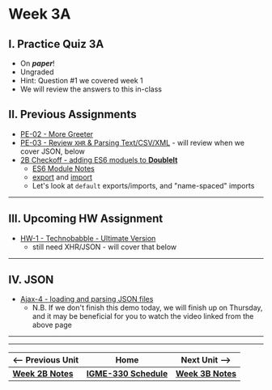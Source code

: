 # Week 3A

## I. Practice Quiz 3A
- On ***paper***!
- Ungraded
- Hint: Question #1 we covered week 1
- We will review the answers to this in-class

## II. Previous Assignments
- [PE-02 - More Greeter](../pe/pe-02.md)
- [PE-03 - Review `XHR` & Parsing Text/CSV/XML](../pe/pe-03.md) - will review when we cover JSON, below
- [2B Checkoff - adding ES6 moduels to **DoubleIt**](./02B.md#vi-2b-checkoff)
  - [ES6 Module Notes](https://github.com/tonethar/IGME-330-Master/blob/master/notes/ES6-module-pattern-2225.md)
  - [export](https://developer.mozilla.org/en-US/docs/Web/JavaScript/Reference/Statements/export) and [import](https://developer.mozilla.org/en-US/docs/Web/JavaScript/Reference/Statements/import)
  - Let's look at `default` exports/imports, and "name-spaced" imports
    
<hr>

## III. Upcoming HW Assignment

- [HW-1 - Technobabble - Ultimate Version](../hw/hw-1.md)
  - still need XHR/JSON - will cover that below

<hr>

## IV. JSON

- [Ajax-4 - loading and parsing JSON files](https://github.com/tonethar/IGME-330-Master/blob/master/notes/HW-ajax-4.md)
  - N.B. If we don't finish this demo today, we will finish up on Thursday, and it may be beneficial for you to watch the video linked from the above page

<hr><hr>


| <-- Previous Unit | Home | Next Unit -->
| --- | --- | --- 
|  [**Week 2B Notes**](./02B.md)  |  [**IGME-330 Schedule**](../schedule.md) | [**Week 3B Notes**](./03B.md)

